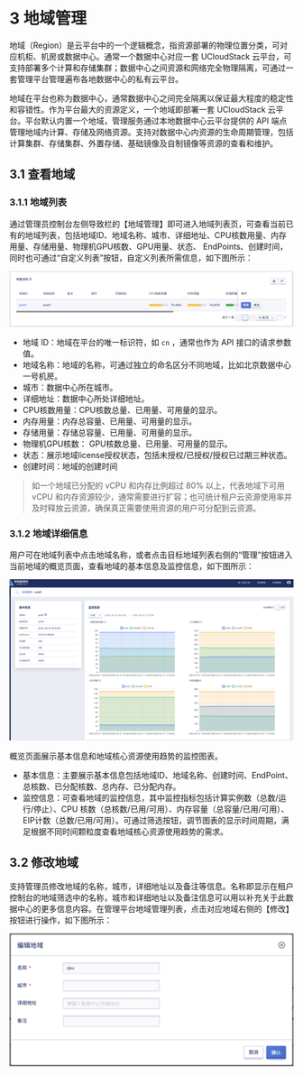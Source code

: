# 3 地域管理

地域（Region）是云平台中的一个逻辑概念，指资源部署的物理位置分类，可对应机柜、机房或数据中心。通常一个数据中心对应一套 UCloudStack 云平台，可支持部署多个计算和存储集群；数据中心之间资源和网络完全物理隔离，可通过一套管理平台管理遍布各地数据中心的私有云平台。

地域在平台也称为数据中心，通常数据中心之间完全隔离以保证最大程度的稳定性和容错性。作为平台最大的资源定义，一个地域即部署一套 UCloudStack 云平台。平台默认内置一个地域，管理服务通过本地数据中心云平台提供的 API 端点管理地域内计算、存储及网络资源。支持对数据中心内资源的生命周期管理，包括计算集群、存储集群、外置存储、基础镜像及自制镜像等资源的查看和维护。

## 3.1 查看地域

### 3.1.1 地域列表

通过管理员控制台左侧导致栏的【地域管理】即可进入地域列表页，可查看当前已有的地域列表，包括地域ID、地域名称、城市、详细地址、CPU核数用量、内存用量、存储用量、物理机GPU核数、GPU用量、状态、
EndPoints、创建时间，同时也可通过“自定义列表”按钮，自定义列表所需信息，如下图所示：

![regionmanage](../images/adminguide/regionmanage.png)

- 地域 ID：地域在平台的唯一标识符，如 `cn` ，通常也作为 API 接口的请求参数值。
- 地域名称：地域的名称，可通过独立的命名区分不同地域，比如北京数据中心一号机房。
- 城市：数据中心所在城市。
- 详细地址：数据中心所处详细地址。
- CPU核数用量：CPU核数总量、已用量、可用量的显示。
- 内存用量：内存总容量、已用量、可用量的显示。
- 存储用量：存储总容量、已用量、可用量的显示。
- 物理机GPU核数： GPU核数总量、已用量、可用量的显示。
- 状态：展示地域license授权状态，包括未授权/已授权/授权已过期三种状态。
- 创建时间：地域的创建时间

> 如一个地域已分配的 vCPU 和内存比例超过 80% 以上，代表地域下可用 vCPU 和内存资源较少，通常需要进行扩容；也可统计租户云资源使用率并及时释放云资源，确保真正需要使用资源的用户可分配到云资源。

### 3.1.2 地域详细信息

用户可在地域列表中点击地域名称，或者点击目标地域列表右侧的“管理”按钮进入当前地域的概览页面，查看地域的基本信息及监控信息，如下图所示：

![regiondetails](../images/adminguide/regiondetails.png)

概览页面展示基本信息和地域核心资源使用趋势的监控图表。

* 基本信息：主要展示基本信息包括地域ID、地域名称、创建时间、EndPoint、总核数、已分配核数、总内存、已分配内存。
* 监控信息：可查看地域的监控信息，其中监控指标包括计算实例数（总数/运行/停止）、CPU 核数（总核数/已用/可用）、内存容量（总容量/已用/可用）、EIP计数（总数/已用/可用）。可通过筛选按钮，调节图表的显示时间周期，满足根据不同时间颗粒度查看地域核心资源使用趋势的需求。

## 3.2 修改地域

支持管理员修改地域的名称，城市，详细地址以及备注等信息。名称即显示在租户控制台的地域筛选中的名称，城市和详细地址以及备注信息可以用以补充关于此数据中心的更多信息内容。在管理平台地域管理列表，点击对应地域右侧的【修改】按钮进行操作，如下图所示：

![editregion](../images/adminguide/editregion.png)

